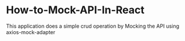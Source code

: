 # How-to-Mock-API-In-React
This application does a simple crud operation by Mocking the API using axios-mock-adapter
